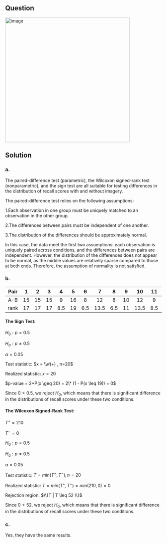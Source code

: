 ## Question

<img width="400" alt="image" src="https://github.com/user-attachments/assets/9d3bb873-9792-4aa7-8569-75a3816e7f89"  />

## Solution

### a.

The paired-difference test (parametric), the Wilcoxon signed-rank test (nonparametric), and the sign test are all suitable for testing differences in the distribution of recall scores with and without imagery.

The paired-difference test relies on the following assumptions:

1.Each observation in one group must be uniquely matched to an observation in the other group.

2.The differences between pairs must be independent of one another.

3.The distribution of the differences should be approximately normal.

In this case, the data meet the first two assumptions: each observation is uniquely paired across conditions, and the differences between pairs are independent. However, the distribution of the differences does not appear to be normal, as the middle values are relatively sparse compared to those at both ends. Therefore, the assumption of normality is not satisfied.


### b.

|Pair| 1 | 2 | 3 | 4 | 5 | 6 | 7  | 8 | 9 | 10 | 11| 12| 13| 14| 15| 16| 17| 18| 19| 20|
|:--:|:-:|:-:|:-:|:-:|:-:|:-:|:-: |:-:|:-:|:-: |:-:|:-:|:-:|:-:|:-:|:-:|:-:|:-:|:-:|:-:|
|A-B | 15| 15| 15| 9 | 16| 8 | 12 | 8 | 10| 12 | 9 | 4 | 10| 4 | 17| 13| 4 | 7 | 7 | 10|
|rank| 17| 17| 17|8.5| 19|6.5|13.5|6.5| 11|13.5|8.5| 2 | 11| 2 | 20| 15| 2 |4.5|4.5| 11|

#### The Sign Test:  
  
$H_0 : p = 0.5$

$H_a : p \neq 0.5$  
   
$\alpha = 0.05$  
    
Test statistic: $x = \\#(+) , n=20$  
  
Realized statistic: $x=20$  
  
$p-value = 2*P(x \geq 20) = 2\* (1 - P(x \leq 19)) = 0$

Since $0 < 0.5$, we reject $H_0$, which means that there is significant difference in the distributions of recall scores under these two conditions.

#### The Wilcoxon Signed-Rank Test:  

$T^+ = 210$  
  
$T^- = 0$  
  
$H_0 : p = 0.5$ 

$H_a : p \neq 0.5$  
   
$\alpha = 0.05$  
    
Test statistic: $T = min(T^+, T^-) , n=20$  
  
Realized statistic: $T = min(T^+, T^-) = min(210,0) = 0$  
  
Rejection region: $\\{T | T \leq 52 \\}$    
  
Since $0 < 52$, we reject $H_0$, which means that there is significant difference in the distributions of recall scores under these two conditions.  

### c.

Yes, they have the same results.
